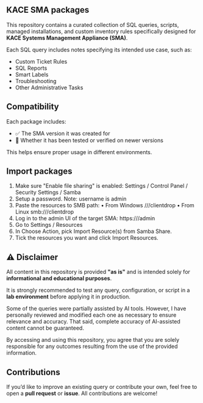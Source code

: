 ## KACE SMA packages

This repository contains a curated collection of SQL queries, scripts, managed installations, and custom inventory rules specifically designed for **KACE Systems Management Appliance (SMA)**.

Each SQL query includes notes specifying its intended use case, such as:

- Custom Ticket Rules  
- SQL Reports  
- Smart Labels  
- Troubleshooting  
- Other Administrative Tasks  


## Compatibility

Each package includes:

- ✅ The SMA version it was created for  
- 🔄 Whether it has been tested or verified on newer versions  

This helps ensure proper usage in different environments.


## Import packages

1. Make sure "Enable file sharing" is enabled: Settings / Control Panel / Security Settings / Samba
2. ⁠⁠Setup a password. Note: username is admin
3. Paste the resources to SMB path:
	•	From Windows //<your-sma-ip>/clientdrop 
	•	From Linux smb://<your-sma-ip>/clientdrop 
4. Log in to the admin UI of the target SMA: https://<your-sma-ip>/admin
5. Go to Settings / Resources
6. In Choose Action, pick Import Resource(s) from Samba Share.
7. Tick the resources you want and click Import Resources.


## ⚠️ Disclaimer

All content in this repository is provided **"as is"** and is intended solely for **informational and educational purposes**.

It is strongly recommended to test any query, configuration, or script in a **lab environment** before applying it in production.

Some of the queries were partially assisted by AI tools. However, I have personally reviewed and modified each one as necessary to ensure relevance and accuracy. That said, complete accuracy of AI-assisted content cannot be guaranteed.

By accessing and using this repository, you agree that you are solely responsible for any outcomes resulting from the use of the provided information.


## Contributions

If you’d like to improve an existing query or contribute your own, feel free to open a **pull request** or **issue**. All contributions are welcome!
